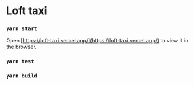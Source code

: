 # Loft taxi


### `yarn start`
Open [https://loft-taxi.vercel.app/](https://loft-taxi.vercel.app/) to view it in the browser.

### `yarn test`

### `yarn build`
